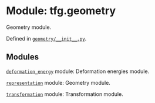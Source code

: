<div itemscope itemtype="http://developers.google.com/ReferenceObject">
<meta itemprop="name" content="tfg.geometry" />
<meta itemprop="path" content="Stable" />
</div>

# Module: tfg.geometry

Geometry module.



Defined in [`geometry/__init__.py`](https://github.com/tensorflow/graphics/blob/master/tensorflow_graphics/geometry/__init__.py).

<!-- Placeholder for "Used in" -->


## Modules

[`deformation_energy`](../tfg/geometry/deformation_energy.md) module: Deformation energies module.

[`representation`](../tfg/geometry/representation.md) module: Geometry module.

[`transformation`](../tfg/geometry/transformation.md) module: Transformation module.


